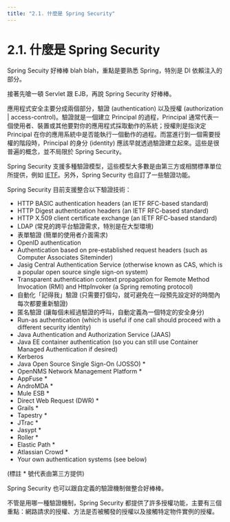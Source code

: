```yaml
---
title: "2.1. 什麼是 Spring Security"
---
```


# 2.1. 什麼是 Spring Security

Spring Secuity 好棒棒 blah blah，重點是要熟悉 Spring，特別是 DI 依賴注入的部分。

接著先嗆一頓 Servlet 跟 EJB，再說 Spring Security 好棒棒。

應用程式安全主要分成兩個部分，驗證 (authentication) 以及授權 (authorization | access-control)。驗證就是一個建立 Principal 的過程，Principal 通常代表一個使用者、裝置或其他要對你的應用程式採取動作的系統；授權則是指決定 Principal 在你的應用系統中是否能執行一個動作的過程。而當進行到一個需要授權的階段時，Principal 的身分 (identity) 應該早就透過驗證建立起來。這些是很普遍的概念，並不局限於 Spring Security。

Spring Security 支援多種驗證模型，這些模型大多數是由第三方或相關標準單位所提供，例如 [IETF](https://zh.wikipedia.org/zh-tw/%E4%BA%92%E8%81%94%E7%BD%91%E5%B7%A5%E7%A8%8B%E4%BB%BB%E5%8A%A1%E7%BB%84)。另外，Spring Security 也自訂了一些驗證功能。

Spring Security 目前支援整合以下驗證技術：

- HTTP BASIC authentication headers (an IETF RFC-based standard)
- HTTP Digest authentication headers (an IETF RFC-based standard)
- HTTP X.509 client certificate exchange (an IETF RFC-based standard)
- LDAP (常見的跨平台驗證需求，特別是在大型環境)
- 表單驗證 (簡單的使用者介面需求)
- OpenID authentication
- Authentication based on pre-established request headers (such as Computer Associates Siteminder)
- Jasig Central Authentication Service (otherwise known as CAS, which is a popular open source single sign-on system)
- Transparent authentication context propagation for Remote Method Invocation (RMI) and HttpInvoker (a Spring remoting protocol)
- 自動化「記得我」驗證 (只需要打個勾，就可避免在一段預先設定好的時間內每次都要重新驗證)
- 匿名驗證 (讓每個未經過驗證的呼叫，自動定義為一個特定的安全身分)
- Run-as authentication (which is useful if one call should proceed with a different security identity)
- Java Authentication and Authorization Service (JAAS)
- Java EE container authentication (so you can still use Container Managed Authentication if desired)
- Kerberos
- Java Open Source Single Sign-On (JOSSO) *
- OpenNMS Network Management Platform *
- AppFuse *
- AndroMDA *
- Mule ESB *
- Direct Web Request (DWR) *
- Grails *
- Tapestry *
- JTrac *
- Jasypt *
- Roller *
- Elastic Path *
- Atlassian Crowd *
- Your own authentication systems (see below)

(標註 * 號代表由第三方提供)

Spring Security 也可以跟自定義的驗證機制做整合好棒棒。

不管是用哪一種驗證機制，Spring Security 都提供了許多授權功能，主要有三個重點：網路請求的授權、方法是否被觸發的授權以及接觸特定物件實例的授權。